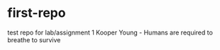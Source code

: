 # first-repo
test repo for lab/assignment 1
Kooper Young - Humans are required to breathe to survive
